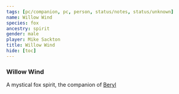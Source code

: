 ```yaml
---
tags: [pc/companion, pc, person, status/notes, status/unknown]
name: Willow Wind
species: fox
ancestry: spirit
gender: male
player: Mike Sackton
title: Willow Wind
hide: [toc]
---
```


### Willow Wind

A mystical fox spirit, the companion of [Beryl](<../beryl.md>)